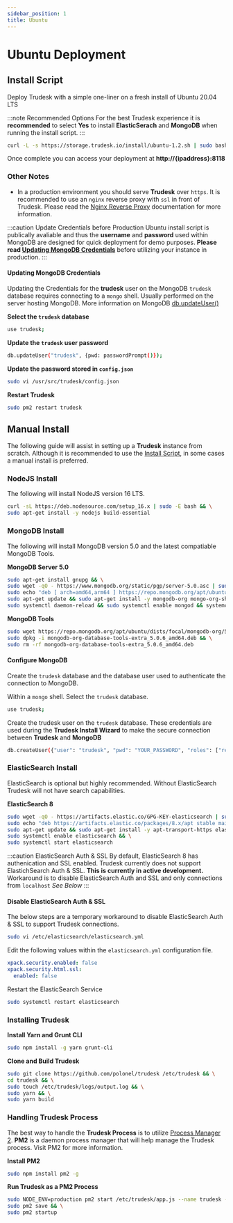 ```yaml
---
sidebar_position: 1
title: Ubuntu
---
```


# Ubuntu Deployment

## Install Script

Deploy Trudesk with a simple one-liner on a fresh install of Ubuntu 20.04 LTS

:::note Recommended Options
For the best Trudesk experience it is **recommended** to select **Yes** to install **ElasticSerach** and **MongoDB** when running the install script.
:::

```bash
curl -L -s https://storage.trudesk.io/install/ubuntu-1.2.sh | sudo bash
```

Once complete you can access your deployment at **http://{ipaddress}:8118**

### Other Notes

- In a production environment you should serve **Trudesk** over `https`. It is recommended to use an `nginx` reverse proxy with `ssl` in front of Trudesk.
  Please read the [Nginx Reverse Proxy](/) documentation for more information.

:::caution Update Credentials before Production
Ubuntu install script is publically avaliable and thus the **username** and **password** used within MongoDB are designed for quick deployment for demo purposes. **Please read [Updating MongoDB Credentials](/)** before utilizing your instance in production.
:::

#### Updating MongoDB Credentials

Updating the Credentials for the **trudesk** user on the MongoDB `trudesk` database requires connecting to a `mongo` shell. Usually performed on the server hosting MongoDB. More information on MongoDB [db.updateUser()](https://docs.mongodb.com/manual/reference/method/db.updateUser/)

**Select the `trudesk` database**

```bash
use trudesk;
```

**Update the `trudesk` user password**

```bash
db.updateUser("trudesk", {pwd: passwordPrompt()});
```

**Update the password stored in `config.json`**

```bash
sudo vi /usr/src/trudesk/config.json
```

**Restart Trudesk**

```bash
sudo pm2 restart trudesk
```

## Manual Install

The following guide will assist in setting up a **Trudesk** instance from scratch. Although it is recommended to use the [Install Script](/), in some cases a manual install is preferred.

### NodeJS Install

The following will install NodeJS version 16 LTS.

```bash
curl -sL https://deb.nodesource.com/setup_16.x | sudo -E bash && \
sudo apt-get install -y nodejs build-essential
```

### MongoDB Install

The following will install MongoDB version 5.0 and the latest compatiable MongoDB Tools.

**MongoDB Server 5.0**

```bash
sudo apt-get install gnupg && \
sudo wget -qO - https://www.mongodb.org/static/pgp/server-5.0.asc | sudo apt-key add - && \
sudo echo "deb [ arch=amd64,arm64 ] https://repo.mongodb.org/apt/ubuntu focal/mongodb-org/5.0 multiverse" | sudo tee /etc/apt/sources.list.d/mongodb-org-5.0.list && \
sudo apt-get update && sudo apt-get install -y mongodb-org mongo-org-shell && \
sudo systemctl daemon-reload && sudo systemctl enable mongod && systemctl start mongod
```

**MongoDB Tools**

```bash
sudo wget https://repo.mongodb.org/apt/ubuntu/dists/focal/mongodb-org/5.0/multiverse/binary-amd64/mongodb-org-database-tools-extra_5.0.6_amd64.deb && \
sudo dpkg -i mongodb-org-database-tools-extra_5.0.6_amd64.deb && \
sudo rm -rf mongodb-org-database-tools-extra_5.0.6_amd64.deb
```

#### Configure MongoDB

Create the `trudesk` database and the database user used to authenticate the connection to MongoDB.

Within a `mongo` shell. Select the `trudesk` database.

```bash
use trudesk;
```

Create the trudesk user on the `trudesk` database. These credentials are used during the **Trudesk Install Wizard** to make the secure connection between **Trudesk** and **MongoDB**

```bash
db.createUser({"user": "trudesk", "pwd": "YOUR_PASSWORD", "roles": ["readWrite", "dbAdmin"]});
```

### ElasticSearch Install

ElasticSearch is optional but highly recommended. Without ElasticSearch Trudesk will not have search capabilities.

**ElasticSearch 8**

```bash
sudo wget -qO - https://artifacts.elastic.co/GPG-KEY-elasticsearch | sudo apt-key add && \
sudo echo "deb https://artifacts.elastic.co/packages/8.x/apt stable main" | sudo tee -a /etc/apt/sources.list.d/elastic-8.x.list && \
sudo apt-get update && sudo apt-get install -y apt-transport-https elasticsearch && \
sudo systemctl enable elasticsearch && \
sudo systemctl start elasticsearch
```

:::caution ElasticSearch Auth & SSL
By default, ElasticSearch 8 has authenication and SSL enabled. Trudesk currently does not support ElastichSearch Auth & SSL. **This is currently in active development.** Workaround is to disable ElasticSearch Auth and SSL and only connections from `localhost` _See Below_
:::

#### Disable ElasticSearch Auth & SSL

The below steps are a temporary workaround to disable ElasticSearch Auth & SSL to support Trudesk connections.

```bash
sudo vi /etc/elasticsearch/elasticsearch.yml
```

Edit the following values within the `elasticsearch.yml` configuration file.

```yml
xpack.security.enabled: false
xpack.security.html.ssl:
  enabled: false
```

Restart the ElasticSearch Service

```bash
sudo systemctl restart elasticsearch
```

### Installing Trudesk

**Install Yarn and Grunt CLI**

```bash
sudo npm install -g yarn grunt-cli
```

**Clone and Build Trudesk**

```bash
sudo git clone https://github.com/polonel/trudesk /etc/trudesk && \
cd trudesk && \
sudo touch /etc/trudesk/logs/output.log && \
sudo yarn && \
sudo yarn build
```

### Handling Trudesk Process

The best way to handle the **Trudesk Process** is to utilize [Process Manager 2](https://pm2.keymetrics.io/). **PM2** is a daemon process manager that will help manage the Trudesk process. Visit PM2 for more information.

**Install PM2**

```bash
sudo npm install pm2 -g
```

**Run Trudesk as a PM2 Process**

```bash
sudo NODE_ENV=production pm2 start /etc/trudesk/app.js --name trudesk -l /etc/trudesk/logs/output.log --merge-logs && \
sudo pm2 save && \
sudo pm2 startup
```
